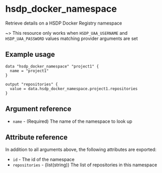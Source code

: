 # hsdp_docker_namespace

Retrieve details on a HSDP Docker Registry namespace

~> This resource only works when `HSDP_UAA_USERNAME` and `HSDP_UAA_PASSWORD` values matching provider arguments are set

## Example usage

```hcl
data "hsdp_docker_namespace" "project1" {
  name = "project1"
}

output "repositories" {
  value = data.hsdp_docker_namespace.project1.repositories
}

```

## Argument reference

* `name` - (Required) The name of the namespace to look up

## Attribute reference

In addition to all arguments above, the following attributes are exported:

* `id` - The id of the namespace
* `repositories` - (list(string)) The list of repositories in this namespace
